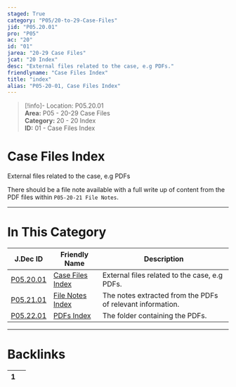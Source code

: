 ```yaml
---  
staged: True  
category: "P05/20-to-29-Case-Files"  
jid: "P05.20.01"  
pro: "P05"  
ac: "20"  
id: "01"  
jarea: "20-29 Case Files"  
jcat: "20 Index"  
desc: "External files related to the case, e.g PDFs."  
friendlyname: "Case Files Index"  
title: "index"  
alias: "P05-20-01, Case Files Index"  
---  
```

>[!info]- Location: P05.20.01  
>**Area:** P05 - 20-29 Case Files  
>**Category:** 20 - 20 Index  
>**ID:** 01 - Case Files Index  
  
# Case Files Index  
  
External files related to the case, e.g PDFs  
  
There should be a file note available with a full write up of content from the PDF files within `P05-20-21 File Notes`.  
   
  
  
---  
# In This Category  
  
| J.Dec ID                                                                             | Friendly Name                                                                               | Description                                                |  
| ------------------------------------------------------------------------------------ | ------------------------------------------------------------------------------------------- | ---------------------------------------------------------- |  
| [P05.20.01](index.md)               | [Case Files Index](index.md)               | External files related to the case, e.g PDFs.              |  
| [P05.21.01](./21-File-Notes/index.md) | [File Notes Index](./21-File-Notes/index.md) | The notes extracted from the PDFs of relevant information. |  
| [P05.22.01](./22-PDFs/index.md)       | [PDFs Index](./22-PDFs/index.md)             | The folder containing the PDFs.                            |  
  
  
---  
# Backlinks  
<div><table class="dataview table-view-table"><thead class="table-view-thead"><tr class="table-view-tr-header"><th class="table-view-th"><span></span><span class="dataview small-text">1</span></th><th class="table-view-th"><span></span></th></tr></thead><tbody class="table-view-tbody"></tbody></table></div>